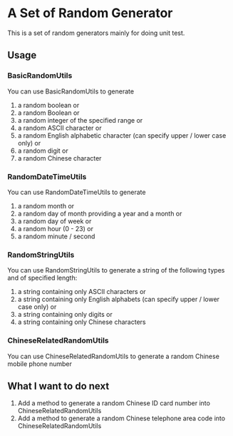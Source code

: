 # A Set of Random Generator
This is a set of random generators mainly for doing unit test.

## Usage
### BasicRandomUtils
You can use BasicRandomUtils to generate
1. a random boolean or
1. a random Boolean or
1. a random integer of the specified range or
1. a random ASCII character or
1. a random English alphabetic character (can specify upper / lower case only) or
1. a random digit or
1. a random Chinese character

### RandomDateTimeUtils
You can use RandomDateTimeUtils to generate
1. a random month or
1. a random day of month providing a year and a month or
1. a random day of week or
1. a random hour (0 - 23) or
1. a random minute / second

### RandomStringUtils
You can use RandomStringUtils to generate a string of the following types and of specified length:
1. a string containing only ASCII characters or
1. a string containing only English alphabets (can specify upper / lower case only) or
1. a string containing only digits or
1. a string containing only Chinese characters

### ChineseRelatedRandomUtils
You can use ChineseRelatedRandomUtils to generate a random Chinese mobile phone number

## What I want to do next
1. Add a method to generate a random Chinese ID card number into ChineseRelatedRandomUtils
1. Add a method to generate a random Chinese telephone area code into ChineseRelatedRandomUtils
